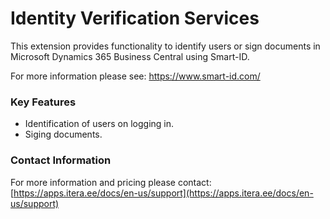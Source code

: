 ---
---
# Identity Verification Services
This extension provides functionality to identify users or sign documents in Microsoft Dynamics 365 Business Central using Smart-ID.
  
For more information please see: https://www.smart-id.com/

### Key Features
* Identification of users on logging in.
* Siging documents.

### Contact Information
For more information and pricing please contact:  
[https://apps.itera.ee/docs/en-us/support](https://apps.itera.ee/docs/en-us/support)

